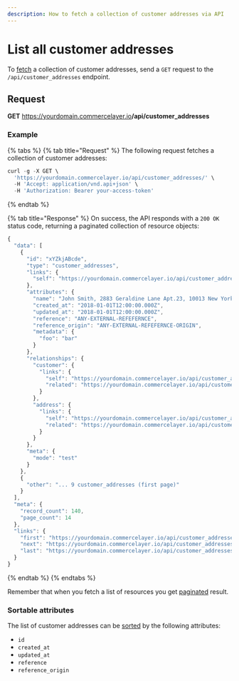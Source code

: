 ```yaml
---
description: How to fetch a collection of customer addresses via API
---
```


# List all customer addresses

To <a href="https://docs.commercelayer.io/developers/fetching-resources" target="_blank">fetch</a> a collection of customer addresses, send a `GET` request to the `/api/customer_addresses` endpoint.

## Request

**GET** https://yourdomain.commercelayer.io<b>/api/customer_addresses</b>

### **Example**

{% tabs %}
{% tab title="Request" %}
The following request fetches a collection of customer addresses:

```javascript
curl -g -X GET \
  'https://yourdomain.commercelayer.io/api/customer_addresses/' \
  -H 'Accept: application/vnd.api+json' \
  -H 'Authorization: Bearer your-access-token'
```
{% endtab %}

{% tab title="Response" %}
On success, the API responds with a `200 OK` status code, returning a paginated collection of resource objects:

```javascript
{
  "data": [
    {
      "id": "xYZkjABcde",
      "type": "customer_addresses",
      "links": {
        "self": "https://yourdomain.commercelayer.io/api/customer_addresses/xYZkjABcde"
      },
      "attributes": {
        "name": "John Smith, 2883 Geraldine Lane Apt.23, 10013 New York NY (US) (212) 646-338-1228",
        "created_at": "2018-01-01T12:00:00.000Z",
        "updated_at": "2018-01-01T12:00:00.000Z",
        "reference": "ANY-EXTERNAL-REFEFERNCE",
        "reference_origin": "ANY-EXTERNAL-REFEFERNCE-ORIGIN",
        "metadata": {
          "foo": "bar"
        }
      },
      "relationships": {
        "customer": {
          "links": {
            "self": "https://yourdomain.commercelayer.io/api/customer_addresses/xYZkjABcde/relationships/customer",
            "related": "https://yourdomain.commercelayer.io/api/customer_addresses/xYZkjABcde/customer"
          }
        },
        "address": {
          "links": {
            "self": "https://yourdomain.commercelayer.io/api/customer_addresses/xYZkjABcde/relationships/address",
            "related": "https://yourdomain.commercelayer.io/api/customer_addresses/xYZkjABcde/address"
          }
        }
      },
      "meta": {
        "mode": "test"
      }
    },
    {
      "other": "... 9 customer_addresses (first page)"
    }
  ],
  "meta": {
    "record_count": 140,
    "page_count": 14
  },
  "links": {
    "first": "https://yourdomain.commercelayer.io/api/customer_addresses?page[number]=1&page[size]=10",
    "next": "https://yourdomain.commercelayer.io/api/customer_addresses?page[number]=2&page[size]=10",
    "last": "https://yourdomain.commercelayer.io/api/customer_addresses?page[number]=14&page[size]=10"
  }
}
```
{% endtab %}
{% endtabs %}

Remember that when you fetch a list of resources you get <a href="https://docs.commercelayer.io/developers/pagination" target="_blank">paginated</a> result.

### Sortable attributes

The list of customer addresses can be <a href="https://docs.commercelayer.io/developers/sorting-results" target="_blank">sorted</a> by the following attributes:

* `id`
* `created_at`
* `updated_at`
* `reference`
* `reference_origin`


